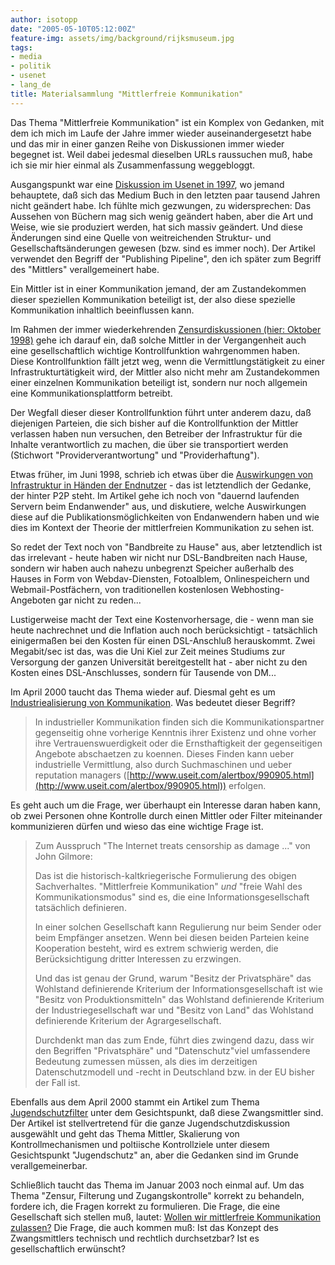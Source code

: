 ```yaml
---
author: isotopp
date: "2005-05-10T05:12:00Z"
feature-img: assets/img/background/rijksmuseum.jpg
tags:
- media
- politik
- usenet
- lang_de
title: Materialsammlung "Mittlerfreie Kommunikation"
---
```

Das Thema "Mittlerfreie Kommunikation" ist ein Komplex von Gedanken, mit dem
ich mich im Laufe der Jahre immer wieder auseinandergesetzt habe und das mir
in einer ganzen Reihe von Diskussionen immer wieder begegnet ist. Weil dabei
jedesmal dieselben URLs raussuchen muß, habe ich sie mir hier einmal als
Zusammenfassung weggebloggt.

Ausgangspunkt war eine 
[Diskussion im Usenet in 1997](http://kris.koehntopp.de/inkomploehntopp/00951.html), 
wo jemand behauptete, daß sich das Medium Buch in den letzten paar tausend
Jahren nicht geändert habe. Ich fühlte mich gezwungen, zu widersprechen: Das
Aussehen von Büchern mag sich wenig geändert haben, aber die Art und Weise,
wie sie produziert werden, hat sich massiv geändert. Und diese Änderungen
sind eine Quelle von weitreichenden Struktur- und Gesellschaftsänderungen
gewesen (bzw. sind es immer noch). Der Artikel verwendet den Begriff der
"Publishing Pipeline", den ich später zum Begriff des "Mittlers"
verallgemeinert habe.

Ein Mittler ist in einer Kommunikation jemand, der am Zustandekommen dieser
speziellen Kommunikation beteiligt ist, der also diese spezielle
Kommunikation inhaltlich beeinflussen kann.

Im Rahmen der immer wiederkehrenden 
[Zensurdiskussionen (hier: Oktober 1998)](http://groups-beta.google.com/group/de.admin.news.misc/msg/2167033d3858f411) 
gehe ich darauf ein, daß solche Mittler in der Vergangenheit auch eine
gesellschaftlich wichtige Kontrollfunktion wahrgenommen haben. Diese
Kontrollfunktion fällt jetzt weg, wenn die Vermittlungstätigkeit zu einer
Infrastrukturtätigkeit wird, der Mittler also nicht mehr am Zustandekommen
einer einzelnen Kommunikation beteiligt ist, sondern nur noch allgemein eine
Kommunikationsplattform betreibt.

Der Wegfall dieser dieser Kontrollfunktion führt unter anderem dazu, daß
diejenigen Parteien, die sich bisher auf die Kontrollfunktion der Mittler
verlassen haben nun versuchen, den Betreiber der Infrastruktur für die
Inhalte verantwortlich zu machen, die über sie transportiert werden
(Stichwort "Providerverantwortung" und "Providerhaftung").

Etwas früher, im Juni 1998, schrieb ich etwas über die 
[Auswirkungen von Infrastruktur in Händen der Endnutzer](http://www.fitug.de/debate/9806/msg00657.html) - 
das ist letztendlich der Gedanke, der hinter P2P steht. Im Artikel gehe ich
noch von "dauernd laufenden Servern beim Endanwender" aus, und diskutiere,
welche Auswirkungen diese auf die Publikationsmöglichkeiten von Endanwendern
haben und wie dies im Kontext der Theorie der mittlerfreien Kommunikation zu
sehen ist.

So redet der Text noch von "Bandbreite zu Hause" aus, aber letztendlich ist
das irrelevant - heute haben wir nicht nur DSL-Bandbreiten nach Hause,
sondern wir haben auch nahezu unbegrenzt Speicher außerhalb des Hauses in
Form von Webdav-Diensten, Fotoalblem, Onlinespeichern und
Webmail-Postfächern, von traditionellen kostenlosen Webhosting-Angeboten gar
nicht zu reden...

Lustigerweise macht der Text eine Kostenvorhersage, die - wenn man sie heute
nachrechnet und die Inflation auch noch berücksichtigt - tatsächlich
einigermaßen bei den Kosten für einen DSL-Anschluß herauskommt. Zwei
Megabit/sec ist das, was die Uni Kiel zur Zeit meines Studiums zur
Versorgung der ganzen Universität bereitgestellt hat - aber nicht zu den
Kosten eines DSL-Anschlusses, sondern für Tausende von DM...

Im April 2000 taucht das Thema wieder auf. Diesmal geht es um 
[Industriealisierung von Kommunikation]( http://www.fitug.de/debate/0004/msg00514.html). 
Was bedeutet dieser Begriff?

> In industrieller Kommunikation finden sich die Kommunikationspartner
> gegenseitig ohne vorherige Kenntnis ihrer Existenz und ohne vorher ihre
> Vertrauenswuerdigkeit oder die Ernsthaftigkeit der gegenseitigen Angebote
> abschaetzen zu koennen. Dieses Finden kann ueber industrielle Vermittlung,
> also durch Suchmaschinen und ueber reputation managers
> ([http://www.useit.com/alertbox/990905.html](http://www.useit.com/alertbox/990905.html))
> erfolgen.

Es geht auch um die Frage, wer überhaupt ein Interesse daran haben kann, ob
zwei Personen ohne Kontrolle durch einen Mittler oder Filter miteinander
kommunizieren dürfen und wieso das eine wichtige Frage ist.

> Zum Ausspruch "The Internet treats censorship as damage ..." von John  Gilmore:
> 
> Das ist die historisch-kaltkriegerische Formulierung des obigen Sachverhaltes.
> "Mittlerfreie Kommunikation" _und_ "freie Wahl des Kommunikationsmodus" sind es,
> die eine Informationsgesellschaft tatsächlich definieren.
> 
> In einer solchen Gesellschaft kann Regulierung nur beim Sender oder beim Empfänger ansetzen.
> Wenn bei diesen beiden Parteien keine Kooperation besteht,
> wird es extrem schwierig werden, die Berücksichtigung dritter Interessen zu erzwingen.
> 
> Und das ist genau der Grund, warum "Besitz der Privatsphäre"
> das Wohlstand definierende Kriterium der Informationsgesellschaft ist 
> wie "Besitz von Produktionsmitteln" das Wohlstand definierende Kriterium der Industriegesellschaft war 
> und "Besitz von Land" das Wohlstand definierende Kriterium der Agrargesellschaft.
> 
> Durchdenkt man das zum Ende, führt dies zwingend dazu, 
> dass wir den Begriffen "Privatsphäre" und "Datenschutz"viel umfassendere Bedeutung zumessen müssen,
> als dies im derzeitigen Datenschutzmodell und -recht in Deutschland bzw. in der EU bisher der Fall ist.

Ebenfalls aus dem April 2000 stammt ein Artikel zum Thema 
[Jugendschutzfilter](http://www.fitug.de/debate/0004/msg00561.html) unter
dem Gesichtspunkt, daß diese Zwangsmittler sind. Der Artikel ist
stellvertretend für die ganze Jugendschutzdiskussion ausgewählt und geht das
Thema Mittler, Skalierung von Kontrollmechanismen und poltiische
Kontrollziele unter diesem Gesichtspunkt "Jugendschutz" an, aber die
Gedanken sind im Grunde verallgemeinerbar.

Schließlich taucht das Thema im Januar 2003 noch einmal auf. Um das Thema
"Zensur, Filterung und Zugangskontrolle" korrekt zu behandeln, fordere ich,
die Fragen korrekt zu formulieren. Die Frage, die eine Gesellschaft sich
stellen muß, lautet:
[Wollen wir mittlerfreie Kommunikation zulassen?](http://www.fitug.de/debate/0301/msg00303.html) 
Die Frage, die auch kommen muß: Ist das Konzept des Zwangsmittlers technisch
und rechtlich durchsetzbar? Ist es gesellschaftlich erwünscht?
